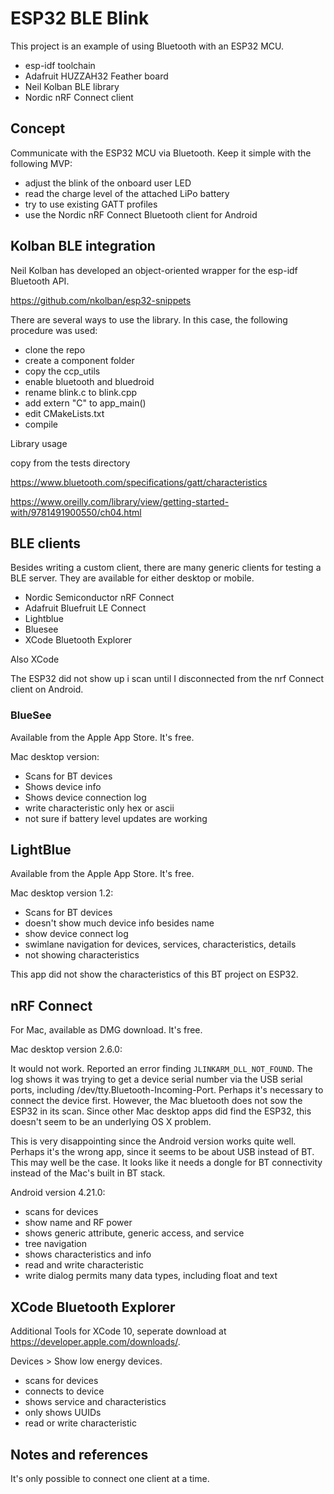 # ESP32 BLE Blink

This project is an example of using Bluetooth with an ESP32 MCU.

- esp-idf toolchain
- Adafruit HUZZAH32 Feather board
- Neil Kolban BLE library
- Nordic nRF Connect client

## Concept
Communicate with the ESP32 MCU via Bluetooth. 
Keep it simple with the following MVP:

- adjust the blink of the onboard user LED
- read the charge level of the attached LiPo battery
- try to use existing GATT profiles
- use the Nordic nRF Connect Bluetooth client for Android

## Kolban BLE integration
Neil Kolban has developed an object-oriented wrapper for the esp-idf Bluetooth API.

https://github.com/nkolban/esp32-snippets

There are several ways to use the library. In this case, the following procedure was used:

- clone the repo
- create a component folder
- copy the ccp_utils
- enable bluetooth and bluedroid
- rename blink.c to blink.cpp
- add extern "C" to app_main()
- edit CMakeLists.txt
- compile

Library usage

copy from the tests directory

https://www.bluetooth.com/specifications/gatt/characteristics

https://www.oreilly.com/library/view/getting-started-with/9781491900550/ch04.html

## BLE clients
Besides writing a custom client, there are many generic clients for testing a BLE server. They are available for either desktop or mobile.

- Nordic Semiconductor nRF Connect
- Adafruit Bluefruit LE Connect
- Lightblue
- Bluesee
- XCode Bluetooth Explorer

Also XCode

The ESP32 did not show up i scan until I disconnected from the nrf Connect client on Android.

### BlueSee
Available from the Apple App Store. It's free.

Mac desktop version:

- Scans for BT devices
- Shows device info
- Shows device connection log
- write characteristic only hex or ascii
- not sure if battery level updates are working

## LightBlue
Available from the Apple App Store. It's free.

Mac desktop version 1.2:

- Scans for BT devices
- doesn't show much device info besides name
- show device connect log
- swimlane navigation for devices, services, characteristics, details
- not showing characteristics

This app did not show the characteristics of this BT project on ESP32.

## nRF Connect
For Mac, available as DMG download. It's free.

Mac desktop version 2.6.0:

It would not work. Reported an error finding `JLINKARM_DLL_NOT_FOUND`. The log shows it was trying to get a device serial number via the USB serial ports, including /dev/tty.Bluetooth-Incoming-Port. Perhaps it's necessary to connect the device first. However, the Mac bluetooth does not sow the ESP32 in its scan. Since other Mac desktop apps did find the ESP32, this doesn't seem to be an underlying OS X problem.

This is very disappointing since the Android version works quite well. Perhaps it's the wrong app, since it seems to be about USB instead of BT. This may well be the case. It looks like it needs a dongle for BT connectivity instead of the Mac's built in BT stack.

Android version 4.21.0:

- scans for devices
- show name and RF power
- shows generic attribute, generic access, and service
- tree navigation
- shows characteristics and info
- read and write characteristic
- write dialog permits many data types, including float and text

## XCode Bluetooth Explorer
Additional Tools for XCode 10, seperate download at https://developer.apple.com/downloads/.
 
Devices > Show low energy devices.

- scans for devices
- connects to device
- shows service and characteristics
- only shows UUIDs
- read or write characteristic
 
## Notes and references
It's only possible to connect one client at a time.
